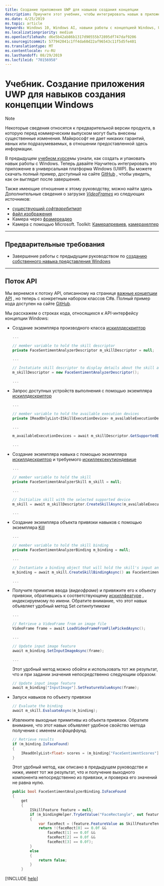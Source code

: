 ```yaml
---
title: Создание приложения UWP для навыков создания концепции
description: Приучите этот учебник, чтобы интегрировать навык в приложение UWP.
ms.date: 4/25/2019
ms.topic: article
keywords: Windows 10, Windows AI, навыки работы с концепцией Windows, UWP
ms.localizationpriority: medium
ms.openlocfilehash: d6e5b42ab86b1317d90555b72895df747daf9206
ms.sourcegitcommit: 577942041c1ff4da60d22af96543c11f5d5fe401
ms.translationtype: MT
ms.contentlocale: ru-RU
ms.lasthandoff: 08/29/2019
ms.locfileid: "70156958"
---
```

# <a name="tutorial-create-a-windows-vision-skill-uwp-application"></a>Учебник. Создание приложения UWP для навыков создания концепции Windows

> [!NOTE]
> Некоторые сведения относятся к предварительной версии продукта, в которую перед коммерческим выпуском могут быть внесены существенные изменения. Майкрософт не дает никаких гарантий, явных или подразумеваемых, в отношении предоставленной здесь информации.

В предыдущем [учебном курсе](tutorial.md)мы узнали, как создать и упаковать навык работы с Windows. Теперь давайте Научитесь интегрировать это приложение в универсальная платформа Windows (UWP). Вы можете скачать полный пример, доступный на сайте [GitHub](https://github.com/microsoft/WindowsVisionSkillsPreview/tree/master/samples/SentimentAnalyzerCustomSkill/cs) , чтобы увидеть, как он выглядит после завершения.

Также имеющие отношение к этому руководству, можно найти здесь Дополнительные сведения о загрузке *[VideoFrames](https://docs.microsoft.com/uwp/api/Windows.Media.VideoFrame)* из следующих источников:
- [существующий *софтваребитмап* ](https://docs.microsoft.com/uwp/api/windows.media.videoframe.createwithsoftwarebitmap#Windows_Media_VideoFrame_CreateWithSoftwareBitmap_Windows_Graphics_Imaging_SoftwareBitmap_)
- [файл изображения](https://docs.microsoft.com/windows/uwp/audio-video-camera/imaging#create-a-softwarebitmap-from-an-image-file-with-bitmapdecoder)
- Камера через [фрамереадер](https://docs.microsoft.com/windows/uwp/audio-video-camera/process-media-frames-with-mediaframereader)
- Камера с помощью Microsoft. Toolkit: [Камерапревиев](https://docs.microsoft.com/windows/communitytoolkit/controls/camerapreview), [камерахелпер](https://docs.microsoft.com/windows/communitytoolkit/helpers/camerahelper)

---
## <a name="prerequisites"></a>Предварительные требования

- Завершение работы с предыдущим руководством по [созданию собственного навыка представления Windows](tutorial.md)
---

## <a name="api-flow"></a>Поток API
Мы вернемся к потоку API, описанному на странице [важные концепции API](important-api-concepts.md#APIFlow) , но теперь с конкретным набором классов C#в. Полный пример кода доступен на сайте [GitHub](https://github.com/microsoft/WindowsVisionSkillsPreview/blob/master/samples/SentimentAnalyzerCustomSkill/cs/Apps/FaceSentimentAnalysisApp_UWP/MainPage.xaml.cs).

Мы расскажем о строках кода, относящихся к API-интерфейсу концепции Windows:

+ Создание экземпляра производного класса [искиллдескриптор][ISkillDescriptor]

    ```csharp
    ...

    // member variable to hold the skill descriptor
    private FaceSentimentAnalyzerDescriptor m_skillDescriptor = null;

    ...

    // Instatiate skill descriptor to display details about the skill and populate UI
    m_skillDescriptor = new FaceSentimentAnalyzerDescriptor();

    ...
    ```

+ Запрос доступных устройств выполнения с помощью экземпляра [искиллдескриптор][ISKillDescriptor]
    ```csharp
    ...

    // member variable to hold the available execution devices
    private IReadOnlyList<ISkillExecutionDevice> m_availableExecutionDevices = null;

    ...

    m_availableExecutionDevices = await m_skillDescriptor.GetSupportedExecutionDevicesAsync();

    ...
    ```

+ Создание экземпляра навыка с помощью экземпляра [искиллдескриптор][ISKillDescriptor] и требуемого [искиллексекутиондевице][ISkillExecutionDevice]
    ```csharp
    ...

    // member variable to hold the skill
    private FaceSentimentAnalyzerSkill m_skill = null;

    ...

    // Initialize skill with the selected supported device
    m_skill = await m_skillDescriptor.CreateSkillAsync(m_availableExecutionDevices[UISkillExecutionDevices.SelectedIndex]) as FaceSentimentAnalyzerSkill;

    ...
    ```

+ Создание экземпляра объекта привязки навыков с помощью экземпляра [Kill][ISKill]
    ```csharp
    ...

    // member variable to hold the skill binding
    private FaceSentimentAnalyzerBinding m_binding = null;

    ...

   // Instantiate a binding object that will hold the skill's input and output resource
   m_binding = await m_skill.CreateSkillBindingAsync() as FaceSentimentAnalyzerBinding;

    ...
    ```

+ Получите примитив ввода (*видеофраме*) и привяжите его к объекту привязки, обратившись к соответствующему [искиллфеатуре][ISkillFeature] , индексируемому по имени. Обратите внимание, что этот навык объявляет удобный метод Set *сетинпутимаже*
    ```csharp
    ...

    // Retrieve a VideoFrame from an image file
    VideoFrame frame = await LoadVideoFrameFromFilePickedAsync();

    ...

    // Update input image feature
    await m_binding.SetInputImageAsync(frame);

    ...
    ```
    Этот удобный метод можно обойти и использовать тот же результат, что и при задании значения непосредственно следующим образом:

    ```csharp
    // Update input image feature
    await m_binding["InputImage"].SetFeatureValueAsync(frame);
    ```

+ Запуск навыков по объекту привязки
    ```csharp
    // Evaluate the binding
    await m_skill.EvaluateAsync(m_binding);
    ```

+ Извлеките выходные примитивы из объекта привязки. Обратите внимание, что этот навык объявляет удобное свойство метода получения с именем *исфацефаунд*.
    ```csharp
    // Retrieve results
    if (m_binding.IsFaceFound)
    {
        IReadOnlyList<float> scores = (m_binding["FaceSentimentScores"].FeatureValue as SkillFeatureTensorFloatValue).GetAsVectorView();
    }
    ```

    Этот удобный метод, как описано в предыдущем руководстве и ниже, имеет тот же результат, что и получение выходного компонента непосредственно из привязки, и проверка его значений не равна нулю.

    ```csharp
    public bool FaceSentimentAnalyzerBinding.IsFaceFound
    {
        get
        {
            ISkillFeature feature = null;
            if (m_bindingHelper.TryGetValue("FaceRectangle", out feature))
            {
                var faceRect = (feature.FeatureValue as SkillFeatureTensorFloatValue).GetAsVectorView();
                return !(faceRect[0] == 0.0f &&
                    faceRect[1] == 0.0f &&
                    faceRect[2] == 0.0f &&
                    faceRect[3] == 0.0f);
            }
            else
            {
                return false;
            }
        }
    ```



[!INCLUDE [help](../includes/get-help-vision.md)]

[SkillInterfacePreview]: https://docs.microsoft.com/dotnet/api/microsoft.ai.skills.skillinterfacepreview

[ISkillDescriptor]: https://docs.microsoft.com/dotnet/api/microsoft.ai.skills.skillinterfacepreview.iskilldescriptor

[ISkill]: https://docs.microsoft.com/dotnet/api/microsoft.ai.skills.skillinterfacepreview.iskill

[ISkillBinding]: https://docs.microsoft.com/dotnet/api/microsoft.ai.skills.skillinterfacepreview.iskillbinding

[ISkillExecutionDevice]: https://docs.microsoft.com/dotnet/api/microsoft.ai.skills.skillinterfacepreview.iskillexecutiondevice

[ISkillFeature]: https://docs.microsoft.com/dotnet/api/microsoft.ai.skills.skillinterfacepreview.iskillfeature

[ISkillFeatureValue]: https://docs.microsoft.com/dotnet/api/microsoft.ai.skills.skillinterfacepreview.iskillfeaturevalue
